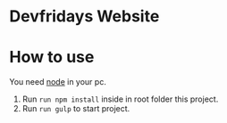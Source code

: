 # Devfridays Website

# How to use
You need [node](https://nodejs.org/en/) in your pc.

1. Run `run npm install` inside in root folder this project.
2. Run `run gulp` to start project.
